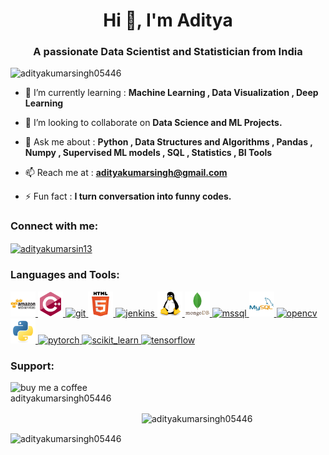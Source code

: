 <h1 align="center">Hi 👋, I'm Aditya</h1>
<h3 align="center">A passionate Data Scientist and Statistician from India</h3>

<p align="left"> <img src="https://komarev.com/ghpvc/?username=adityakumarsingh05446&label=Profile%20views&color=0e75b6&style=flat" alt="adityakumarsingh05446" /> </p>

- 🌱 I’m currently learning : **Machine Learning , Data Visualization , Deep Learning**

- 👯 I’m looking to collaborate on **Data Science and ML Projects.**

- 💬 Ask me about : **Python , Data Structures and Algorithms , Pandas , Numpy , Supervised ML models , SQL , Statistics , BI Tools**

- 📫 Reach me at : **adityakumarsingh@gmail.com**

- ⚡ Fun fact : **I turn conversation into funny codes.**

<h3 align="left">Connect with me:</h3>
<p align="left">
<a href="https://www.hackerrank.com/adityakumarsin13" target="blank"><img align="center" src="https://raw.githubusercontent.com/rahuldkjain/github-profile-readme-generator/master/src/images/icons/Social/hackerrank.svg" alt="adityakumarsin13" height="30" width="40" /></a>
</p>

<h3 align="left">Languages and Tools:</h3>
<p align="left"> <a href="https://aws.amazon.com" target="_blank"> <img src="https://raw.githubusercontent.com/devicons/devicon/master/icons/amazonwebservices/amazonwebservices-original-wordmark.svg" alt="aws" width="40" height="40"/> </a> <a href="https://www.w3schools.com/cpp/" target="_blank"> <img src="https://raw.githubusercontent.com/devicons/devicon/master/icons/cplusplus/cplusplus-original.svg" alt="cplusplus" width="40" height="40"/> </a> <a href="https://git-scm.com/" target="_blank"> <img src="https://www.vectorlogo.zone/logos/git-scm/git-scm-icon.svg" alt="git" width="40" height="40"/> </a> <a href="https://www.w3.org/html/" target="_blank"> <img src="https://raw.githubusercontent.com/devicons/devicon/master/icons/html5/html5-original-wordmark.svg" alt="html5" width="40" height="40"/> </a> <a href="https://www.jenkins.io" target="_blank"> <img src="https://www.vectorlogo.zone/logos/jenkins/jenkins-icon.svg" alt="jenkins" width="40" height="40"/> </a> <a href="https://www.linux.org/" target="_blank"> <img src="https://raw.githubusercontent.com/devicons/devicon/master/icons/linux/linux-original.svg" alt="linux" width="40" height="40"/> </a> <a href="https://www.mongodb.com/" target="_blank"> <img src="https://raw.githubusercontent.com/devicons/devicon/master/icons/mongodb/mongodb-original-wordmark.svg" alt="mongodb" width="40" height="40"/> </a> <a href="https://www.microsoft.com/en-us/sql-server" target="_blank"> <img src="https://www.svgrepo.com/show/303229/microsoft-sql-server-logo.svg" alt="mssql" width="40" height="40"/> </a> <a href="https://www.mysql.com/" target="_blank"> <img src="https://raw.githubusercontent.com/devicons/devicon/master/icons/mysql/mysql-original-wordmark.svg" alt="mysql" width="40" height="40"/> </a> <a href="https://opencv.org/" target="_blank"> <img src="https://www.vectorlogo.zone/logos/opencv/opencv-icon.svg" alt="opencv" width="40" height="40"/> </a> <a href="https://www.python.org" target="_blank"> <img src="https://raw.githubusercontent.com/devicons/devicon/master/icons/python/python-original.svg" alt="python" width="40" height="40"/> </a> <a href="https://pytorch.org/" target="_blank"> <img src="https://www.vectorlogo.zone/logos/pytorch/pytorch-icon.svg" alt="pytorch" width="40" height="40"/> </a> <a href="https://scikit-learn.org/" target="_blank"> <img src="https://upload.wikimedia.org/wikipedia/commons/0/05/Scikit_learn_logo_small.svg" alt="scikit_learn" width="40" height="40"/> </a> <a href="https://www.tensorflow.org" target="_blank"> <img src="https://www.vectorlogo.zone/logos/tensorflow/tensorflow-icon.svg" alt="tensorflow" width="40" height="40"/> </a> </p>

<h3 align="left">Support:</h3>
<p><a href="https://www.buymeacoffee.com/buy me a coffee adityakumarsingh05446"> <img align="left" src="https://cdn.buymeacoffee.com/buttons/v2/default-yellow.png" height="50" width="210" alt="buy me a coffee adityakumarsingh05446" /></a></p><br><br>

<p><img align="center" src="https://github-readme-stats.vercel.app/api/top-langs?username=adityakumarsingh05446&show_icons=true&locale=en&layout=compact" alt="adityakumarsingh05446" /></p>

<p><img align="center" src="https://github-readme-streak-stats.herokuapp.com/?user=adityakumarsingh05446&" alt="adityakumarsingh05446" /></p>
